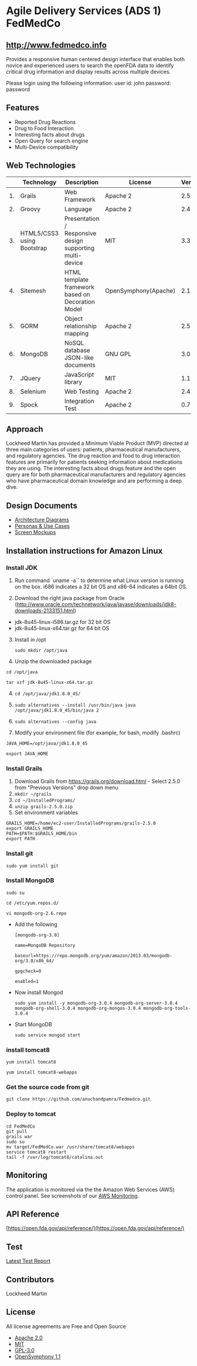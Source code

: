 # Agile Delivery Services (ADS 1) FedMedCo

## http://www.fedmedco.info

Provides a responsive human centered design interface that enables both novice and experienced users to search the openFDA data to identify critical drug information and display results across multiple devices.

Please login using the following information:
user id: john
password: password

## Features

* Reported Drug Reactions
* Drug to Food Interaction
* Interesting facts about drugs
* Open Query for search engine
* Multi-Device compatibility

## Web Technologies

|   | **Technology** | **Description** | **License** | **Version** | **Date** |
| --- | --- | --- | --- | --- | --- |
| 1. | Grails | Web Framework | Apache 2 | 2.5 | 2015 |
| 2. | Groovy | Language | Apache 2 | 2.4 | 2015 |
| 3. | HTML5/CSS3 using Bootstrap | Presentation / Responsive design supporting multi-device | MIT | 3.3.4 | 2015 |
| 4. | Sitemesh | HTML template framework based on Decoration Model | OpenSymphony(Apache) | 2.1.5 | 2015 |
| 5. | GORM | Object relationship mapping | Apache 2 | 2.5.0 | 2015 |
| 6. | MongoDB | NoSQL database JSON-like documents | GNU GPL | 3.0.4 | 2015 |
| 7. | JQuery | JavaScript library | MIT | 1.11.1 | 2014 |
| 8. | Selenium | Web Testing | Apache 2 | 2.46 | 2015 |
| 9. | Spock | Integration Test | Apache 2 | 0.7 | 2012 |

## Approach

Lockheed Martin has provided a Minimum Viable Product (MVP) directed at three main categories of users: patients, pharmaceutical manufacturers, and regulatory agencies. The drug reaction and food to drug interaction features are primarily for patients seeking information about medications they are using. The interesting facts about drugs feature and the open query are for both pharmaceutical manufacturers and regulatory agencies who have pharmaceutical domain knowledge and are performing a deep dive.

## Design Documents

* [Architecture Diagrams](docs/#architecture-diagrams)
* [Personas & Use Cases](docs/#personas--use-cases)
* [Screen Mockups](docs/#screen-mockups)

## Installation instructions for Amazon Linux
### Install JDK

1. Run command `uname -a`` to determine what Linux version is running on the box. i686 indicates a 32 bit OS and x86-64 indicates a 64bit OS.

2. Download the right java package from Oracle (http://www.oracle.com/technetwork/java/javase/downloads/jdk8-downloads-2133151.html)
  - jdk-8u45-linux-i586.tar.gz for 32 bit OS
  - jdk-8u45-linux-x64.tar.gz for 64 bit OS

3. Install in /opt

   `sudo mkdir /opt/java`

3. Unzip the downloaded package

  `cd /opt/java`

  `tar xzf jdk-8u45-linux-x64.tar.gz`

4. `cd /opt/java/jdk1.8.0_45/`
5. `sudo alternatives --install /usr/bin/java java /opt/java/jdk1.8.0_45/bin/java 2`
6. `sudo alternatives --config java`


6. Modify your environment file (for example, for bash, modify .bashrc)
  
  `JAVA_HOME=/opt/java/jdk1.8.0_45`
  
  `export JAVA_HOME`
  


### Install Grails
1. Download Grails  from https://grails.org/download.html - Select 2.5.0 from "Previous Versions" drop down menu
2. `mkdir ~/grails`
3. `cd ~/InstalledPrograms/`
4. `unzip grails-2.5.0.zip`
5. Set environment variables
  ```Shell
  GRAILS_HOME=/home/ec2-user/InstalledPrograms/grails-2.5.0 
  export GRAILS_HOME
  PATH=$PATH:$GRAILS_HOME/bin
  export PATH
  ```
  
### Install git
  `sudo yum install git`

### Install MongoDB
  
  `sudo su`
  
  `cd /etc/yum.repos.d/`
  
  `vi mongodb-org-2.6.repo`  

  * Add the following
  
     `[mongodb-org-3.0]`
  
     `name=MongoDB Repository`
  
     `baseurl=https://repo.mongodb.org/yum/amazon/2013.03/mongodb-org/3.0/x86_64/`
  
     `gpgcheck=0`
  
     `enabled=1`
     
  * Now install Mongod
    
    `sudo yum install -y mongodb-org-3.0.4 mongodb-org-server-3.0.4 mongodb-org-shell-3.0.4 mongodb-org-mongos-3.0.4 mongodb-org-tools-3.0.4`

  * Start MongoDB
    
    `sudo service mongod start`

### install tomcat8
  
  `yum install tomcat8`
  
  `yum install tomcat8-webapps`

### Get the source code from git
  
  `git clone https://github.com/anuchandpamra/Fedmedco.git`

### Deploy to tomcat
  ```Shell
  cd FedMedCo
  git pull
  grails war
  sudo su
  mv target/FedMedCo.war /usr/share/tomcat8/webapps
  service tomcat8 restart
  tail -f /var/log/tomcat8/catalina.out
  ```

## Monitoring

The application is monitored via the the Amazon Web Services (AWS) control panel. See screenshots of our [AWS Monitoring](docs/#monitoring).

## API Reference

[https://open.fda.gov/api/reference/](https://open.fda.gov/api/reference/)

## Test

[Latest Test Report](docs/test-reports/TestReports.md)

## Contributors

Lockheed Martin

## License

All license agreements are Free and Open Source
* [Apache 2.0](http://www.apache.org/licenses/License-2.0)
* [MIT](http://opensource.org/licenses/MIT)
* [GPL-3.0](http://www.gnu.org/licenses/gpl-3.0.en.html)
* [OpenSymphony 1.1](https://svn.apache.org/repos/asf/tiles/framework/trunk/OGNL-LICENSE.txt)
